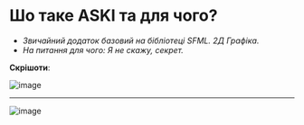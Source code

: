 # Шо таке ASKI та для чого?

- *Звичайний додаток базовий на бібліотеці SFML. 2Д Графіка.*
- *На питання для чого: Я не скажу, секрет.*


**Скрішоти**:

![image](https://github.com/user-attachments/assets/476855e3-4a15-4255-bf7b-464b516fadd4)

<hr/>

![image](https://github.com/user-attachments/assets/0c9eedd5-bf87-4a7a-a17c-790b2e38d7e1)
